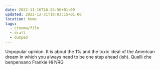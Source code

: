 ```yaml
---
date: 2022-11-16T16:26:56+01:00
updated: 2022-12-31T19:03:15+01:00
location: home
tags:
  - cinema/film
  - draft
  - dumped
---
```

Unpopular opinion. It is about the 1% and the toxic ideal of the American dream in which you always need to be one step ahead (ish). Quelli che benpensano Frankie Hi NRG
